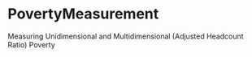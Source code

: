 # PovertyMeasurement
Measuring Unidimensional and Multidimensional (Adjusted Headcount Ratio) Poverty 

